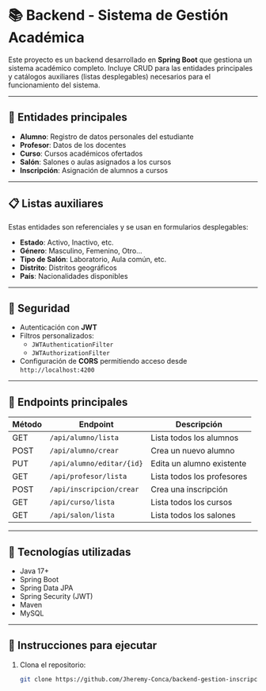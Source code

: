 # 📚 Backend - Sistema de Gestión Académica

Este proyecto es un backend desarrollado en **Spring Boot** que gestiona un sistema académico completo. Incluye CRUD para las entidades principales y catálogos auxiliares (listas desplegables) necesarios para el funcionamiento del sistema.

---

## 🧱 Entidades principales

- **Alumno**: Registro de datos personales del estudiante
- **Profesor**: Datos de los docentes
- **Curso**: Cursos académicos ofertados
- **Salón**: Salones o aulas asignados a los cursos
- **Inscripción**: Asignación de alumnos a cursos

---

## 📋 Listas auxiliares

Estas entidades son referenciales y se usan en formularios desplegables:

- **Estado**: Activo, Inactivo, etc.
- **Género**: Masculino, Femenino, Otro...
- **Tipo de Salón**: Laboratorio, Aula común, etc.
- **Distrito**: Distritos geográficos
- **País**: Nacionalidades disponibles

---

## 🔐 Seguridad

- Autenticación con **JWT**
- Filtros personalizados:
  - `JWTAuthenticationFilter`
  - `JWTAuthorizationFilter`
- Configuración de **CORS** permitiendo acceso desde `http://localhost:4200`

---

## 📡 Endpoints principales

| Método | Endpoint                          | Descripción                         |
|--------|-----------------------------------|-------------------------------------|
| GET    | `/api/alumno/lista`               | Lista todos los alumnos             |
| POST   | `/api/alumno/crear`               | Crea un nuevo alumno                |
| PUT    | `/api/alumno/editar/{id}`         | Edita un alumno existente           |
| GET    | `/api/profesor/lista`             | Lista todos los profesores          |
| POST   | `/api/inscripcion/crear`          | Crea una inscripción                |
| GET    | `/api/curso/lista`                | Lista todos los cursos              |
| GET    | `/api/salon/lista`                | Lista todos los salones             |

---

## 🚀 Tecnologías utilizadas

- Java 17+
- Spring Boot
- Spring Data JPA
- Spring Security (JWT)
- Maven
- MySQL

---

## 🔧 Instrucciones para ejecutar

1. Clona el repositorio:
   ```bash
   git clone https://github.com/Jheremy-Conca/backend-gestion-inscripciones.git
